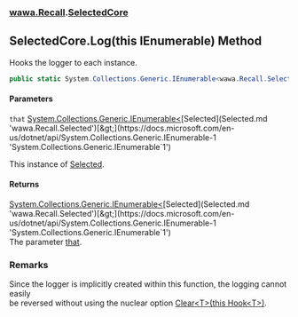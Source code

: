 ### [wawa.Recall](wawa.Recall.md 'wawa.Recall').[SelectedCore](SelectedCore.md 'wawa.Recall.SelectedCore')

## SelectedCore.Log(this IEnumerable<Selected>) Method

Hooks the logger to each instance.

```csharp
public static System.Collections.Generic.IEnumerable<wawa.Recall.Selected> Log(this System.Collections.Generic.IEnumerable<wawa.Recall.Selected> that);
```
#### Parameters

<a name='wawa.Recall.SelectedCore.Log(thisSystem.Collections.Generic.IEnumerable_wawa.Recall.Selected_).that'></a>

`that` [System.Collections.Generic.IEnumerable&lt;](https://docs.microsoft.com/en-us/dotnet/api/System.Collections.Generic.IEnumerable-1 'System.Collections.Generic.IEnumerable`1')[Selected](Selected.md 'wawa.Recall.Selected')[&gt;](https://docs.microsoft.com/en-us/dotnet/api/System.Collections.Generic.IEnumerable-1 'System.Collections.Generic.IEnumerable`1')

This instance of [Selected](Selected.md 'wawa.Recall.Selected').

#### Returns
[System.Collections.Generic.IEnumerable&lt;](https://docs.microsoft.com/en-us/dotnet/api/System.Collections.Generic.IEnumerable-1 'System.Collections.Generic.IEnumerable`1')[Selected](Selected.md 'wawa.Recall.Selected')[&gt;](https://docs.microsoft.com/en-us/dotnet/api/System.Collections.Generic.IEnumerable-1 'System.Collections.Generic.IEnumerable`1')  
The parameter [that](SelectedCore.Log(IEnumerable{Selected}).md#wawa.Recall.SelectedCore.Log(thisSystem.Collections.Generic.IEnumerable_wawa.Recall.Selected_).that 'wawa.Recall.SelectedCore.Log(this System.Collections.Generic.IEnumerable<wawa.Recall.Selected>).that').

### Remarks
  
Since the logger is implicitly created within this function, the logging cannot easily  
be reversed without using the nuclear option [Clear&lt;T&gt;(this Hook&lt;T&gt;)](Generator.Clear{T}(Hook{T}).md 'wawa.Recall.Generator.Clear<T>(this wawa.Recall.Hook<T>)').